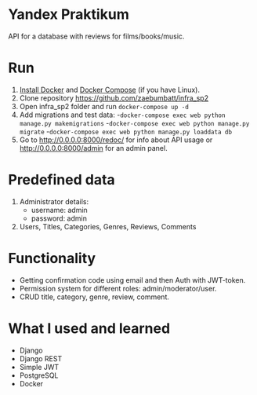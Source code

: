 # Yandex Praktikum 
API for a database with reviews for films/books/music.

# Run
1. [Install Docker](https://www.docker.com/products/docker-desktop) and [Docker Compose](https://docs.docker.com/compose/install/) (if you have Linux).
2. Clone repository https://github.com/zaebumbatt/infra_sp2
3. Open infra_sp2 folder and run ```docker-compose up -d```
4. Add migrations and test data:
   -```docker-compose exec web python manage.py makemigrations```
   -```docker-compose exec web python manage.py migrate```
   -```docker-compose exec web python manage.py loaddata db```
4. Go to http://0.0.0.0:8000/redoc/ for info about API usage or http://0.0.0.0:8000/admin for an admin panel.

# Predefined data
1. Administrator details: 
   * username: admin 
   * password: admin
2. Users, Titles, Categories, Genres, Reviews, Comments

# Functionality
* Getting confirmation code using email and then Auth with JWT-token.
* Permission system for different roles: admin/moderator/user.
* CRUD title, category, genre, review, comment.

# What I used and learned
* Django 
* Django REST
* Simple JWT
* PostgreSQL
* Docker